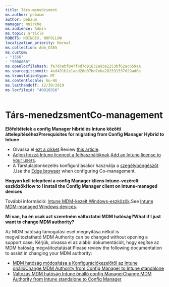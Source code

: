 ```yaml
---
title: Társ-menedzsment
ms.author: pebaum
author: pebaum
manager: mnirkhe
ms.audience: Admin
ms.topic: article
ROBOTS: NOINDEX, NOFOLLOW
localization_priority: Normal
ms.collection: Adm_O365
ms.custom:
- "1556"
- "9000080"
ms.openlocfilehash: fe7dcebf847fbd7d91632e93e2253bf62ac659aa
ms.sourcegitcommit: 4ed431b2e1aed26d07bd7eba282531537d29ad0e
ms.translationtype: MT
ms.contentlocale: hu-HU
ms.lasthandoff: 12/30/2019
ms.locfileid: "40910316"
---
```

# <a name="co-management"></a><span data-ttu-id="7964a-102">Társ-menedzsment</span><span class="sxs-lookup"><span data-stu-id="7964a-102">Co-management</span></span>

<span data-ttu-id="7964a-103">**Előfeltételek a config Manager hibrid és Intune közötti áttelepítéséhez**</span><span class="sxs-lookup"><span data-stu-id="7964a-103">**Prerequisites for migrating from Config Manager Hybrid to Intune**</span></span>

- <span data-ttu-id="7964a-104">Olvassa el [ezt a cikket](https://docs.microsoft.com/sccm/mdm/deploy-use/migrate-hybridmdm-to-intunesa).</span><span class="sxs-lookup"><span data-stu-id="7964a-104">Review [this article](https://docs.microsoft.com/sccm/mdm/deploy-use/migrate-hybridmdm-to-intunesa).</span></span>
- <span data-ttu-id="7964a-105">[Adjon hozzá Intune licencet a felhasználóknak](https://docs.microsoft.com/intune/licenses-assign).</span><span class="sxs-lookup"><span data-stu-id="7964a-105">[Add an Intune license to your users](https://docs.microsoft.com/intune/licenses-assign).</span></span>
- <span data-ttu-id="7964a-106">A Társtulajdonkezelés konfigurálásakor használja a [szegélyböngészőt](https://www.microsoft.com/windows/microsoft-edge) .</span><span class="sxs-lookup"><span data-stu-id="7964a-106">Use the [Edge browser](https://www.microsoft.com/windows/microsoft-edge) when configuring Co-management.</span></span>

<span data-ttu-id="7964a-107">**Hogyan kell telepíteni a config Manager kliens Intune-vezérelt eszközök**</span><span class="sxs-lookup"><span data-stu-id="7964a-107">**How to I install the Config Manager client on Intune-managed devices**</span></span>

<span data-ttu-id="7964a-108">További információ: [Intune MDM-kezelt Windows-eszközök](https://docs.microsoft.com/sccm/core/clients/deploy/deploy-clients-to-windows-computers#bkmk_mdm).</span><span class="sxs-lookup"><span data-stu-id="7964a-108">See [Intune MDM-managed Windows devices](https://docs.microsoft.com/sccm/core/clients/deploy/deploy-clients-to-windows-computers#bkmk_mdm).</span></span>

<span data-ttu-id="7964a-109">**Mi van, ha én csak azt szeretném változtatni MDM hatóság?**</span><span class="sxs-lookup"><span data-stu-id="7964a-109">**What if I just want to change MDM authority?**</span></span>

<span data-ttu-id="7964a-110">Az MDM hatóság támogatási eset megnyitása nélkül is megváltoztatható.</span><span class="sxs-lookup"><span data-stu-id="7964a-110">MDM Authority can be changed without opening a support case.</span></span> <span data-ttu-id="7964a-111">Kérjük, olvassa el az alábbi dokumentációt, hogy segítse az MDM hatóság megváltoztatását:</span><span class="sxs-lookup"><span data-stu-id="7964a-111">Please review the following documentation to assist in changing your MDM authority:</span></span>
- [<span data-ttu-id="7964a-112">MDM hatóság módosítása a Konfigurációkezelőtől az Intune önálló</span><span class="sxs-lookup"><span data-stu-id="7964a-112">Change MDM Authority from Config Manager to Intune standalone</span></span>](https://docs.microsoft.com/sccm/mdm/deploy-use/migrate-change-mdm-authority)
- [<span data-ttu-id="7964a-113">Változás MDM hatóság Intune önálló config Manager</span><span class="sxs-lookup"><span data-stu-id="7964a-113">Change MDM Authority from Intune standalone to Config Manager</span></span>](https://docs.microsoft.com/intune-classic/deploy-use/prerequisites-for-enrollment#what-to-do-if-you-choose-the-wrong-mdm-authority-setting)